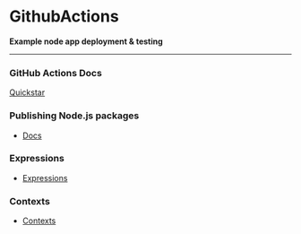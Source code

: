# GithubActions

**Example node app deployment & testing**

----

### GitHub Actions Docs

[Quickstar](https://docs.github.com/en/actions/quickstart)

### Publishing Node.js packages
 - [Docs](https://docs.github.com/en/actions/automating-builds-and-tests/building-and-testing-nodejs)

### Expressions

- [Expressions](https://docs.github.com/en/actions/learn-github-actions/expressions)
### Contexts
- [ Contexts](https://docs.github.com/en/actions/learn-github-actions/contexts)